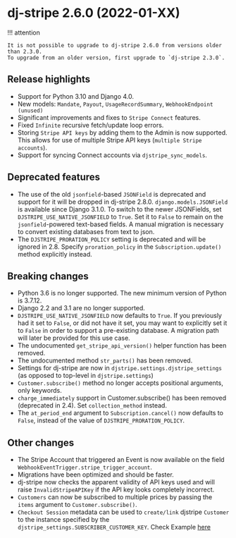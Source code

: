 # dj-stripe 2.6.0 (2022-01-XX)

!!! attention

    It is not possible to upgrade to dj-stripe 2.6.0 from versions older than 2.3.0.
    To upgrade from an older version, first upgrade to `dj-stripe 2.3.0`.

## Release highlights

-   Support for Python 3.10 and Django 4.0.
-   New models: `Mandate`, `Payout`, `UsageRecordSummary`, `WebhookEndpoint (unused)`
-   Significant improvements and fixes to `Stripe Connect` features.
-   Fixed `Infinite` recursive fetch/update loop errors.
-   Storing `Stripe API keys` by adding them to the Admin is now supported.
    This allows for use of multiple Stripe API keys (`multiple Stripe accounts`).
-   Support for syncing Connect accounts via `djstripe_sync_models`.

## Deprecated features

-   The use of the old `jsonfield`-based `JSONField` is deprecated and support for it
    will be dropped in dj-stripe 2.8.0. `django.models.JSONField` is available since
    Django 3.1.0. To switch to the newer JSONFields, set `DJSTRIPE_USE_NATIVE_JSONFIELD`
    to `True`. Set it to `False` to remain on the `jsonfield`-powered text-based fields.
    A manual migration is necessary to convert existing databases from text to json.
-   The `DJSTRIPE_PRORATION_POLICY` setting is deprecated and will be ignored in 2.8.
    Specify `proration_policy` in the `Subscription.update()` method explicitly instead.

## Breaking changes

-   Python 3.6 is no longer supported. The new minimum version of Python is 3.7.12.
-   Django 2.2 and 3.1 are no longer supported.
-   `DJSTRIPE_USE_NATIVE_JSONFIELD` now defaults to `True`. If you previously had it set
    to `False`, or did not have it set, you may want to explicitly set it to `False` in
    order to support a pre-existing database. A migration path will later be provided
    for this use case.
-   The undocumented `get_stripe_api_version()` helper function has been removed.
-   The undocumented method `str_parts()` has been removed.
-   Settings for dj-stripe are now in `djstripe.settings.djstripe_settings` (as opposed
    to top-level in `djstripe.settings`)
-   `Customer.subscribe()` method no longer accepts positional arguments, only keywords.
-   `charge_immediately` support in Customer.subscribe() has been removed (deprecated
    in 2.4). Set `collection_method` instead.
-   The `at_period_end` argument to `Subscription.cancel()` now defaults to `False`,
    instead of the value of `DJSTRIPE_PRORATION_POLICY`.

## Other changes

-   The Stripe Account that triggered an Event is now available on the field
    `WebhookEventTrigger.stripe_trigger_account`.
-   Migrations have been optimized and should be faster.
-   dj-stripe now checks the apparent validity of API keys used and will raise
    `InvalidStripeAPIKey` if the API key looks completely incorrect.
-   `Customers` can now be subscribed to multiple prices by passing the `items` argument
    to `Customer.subscribe()`.
-   `Checkout Session` metadata can be used to `create/link` djstripe `Customer` to the instance specified by the `djstripe_settings.SUBSCRIBER_CUSTOMER_KEY`. Check Example [here](../usage/using_stripe_checkout.md)
